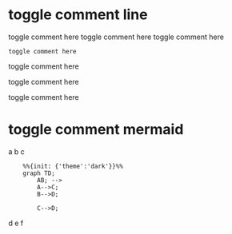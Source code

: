 # toggle comment line
toggle comment here
    toggle comment here
        toggle comment here

    toggle comment here
toggle comment here

<!-- toggle comment here -->
toggle comment here
<!-- toggle comment here -->
toggle comment here

# toggle comment mermaid
a
b
c
```mermaid
    %%{init: {'theme':'dark'}}%%
    graph TD;
        AB; -->
        A-->C;
        B-->D;

        C-->D;
```
d
e
f

